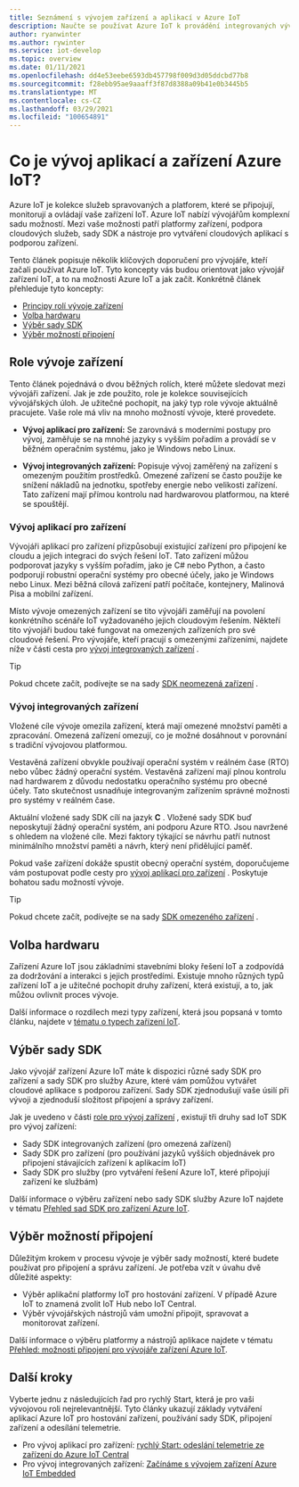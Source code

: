 ```yaml
---
title: Seznámení s vývojem zařízení a aplikací v Azure IoT
description: Naučte se používat Azure IoT k provádění integrovaných vývojových zařízení a vytváření cloudových aplikací s podporou zařízení.
author: ryanwinter
ms.author: rywinter
ms.service: iot-develop
ms.topic: overview
ms.date: 01/11/2021
ms.openlocfilehash: dd4e53eebe6593db457798f009d3d05ddcbd77b8
ms.sourcegitcommit: f28ebb95ae9aaaff3f87d8388a09b41e0b3445b5
ms.translationtype: MT
ms.contentlocale: cs-CZ
ms.lasthandoff: 03/29/2021
ms.locfileid: "100654891"
---
```

# <a name="what-is-azure-iot-device-and-application-development"></a>Co je vývoj aplikací a zařízení Azure IoT?

Azure IoT je kolekce služeb spravovaných a platforem, které se připojují, monitorují a ovládají vaše zařízení IoT. Azure IoT nabízí vývojářům komplexní sadu možností. Mezi vaše možnosti patří platformy zařízení, podpora cloudových služeb, sady SDK a nástroje pro vytváření cloudových aplikací s podporou zařízení.

Tento článek popisuje několik klíčových doporučení pro vývojáře, kteří začali používat Azure IoT. Tyto koncepty vás budou orientovat jako vývojář zařízení IoT, a to na možnosti Azure IoT a jak začít. Konkrétně článek přehleduje tyto koncepty:
- [Principy rolí vývoje zařízení](#device-development-roles)
- [Volba hardwaru](#choosing-your-hardware)
- [Výběr sady SDK](#choosing-an-sdk)
- [Výběr možností připojení](#selecting-connection-options)

## <a name="device-development-roles"></a>Role vývoje zařízení
Tento článek pojednává o dvou běžných rolích, které můžete sledovat mezi vývojáři zařízení. Jak je zde použito, role je kolekce souvisejících vývojářských úloh. Je užitečné pochopit, na jaký typ role vývoje aktuálně pracujete. Vaše role má vliv na mnoho možností vývoje, které provedete.

* **Vývoj aplikací pro zařízení:** Se zarovnává s moderními postupy pro vývoj, zaměřuje se na mnohé jazyky s vyšším pořadím a provádí se v běžném operačním systému, jako je Windows nebo Linux.

* **Vývoj integrovaných zařízení:** Popisuje vývoj zaměřený na zařízení s omezeným použitím prostředků. Omezené zařízení se často použije ke snížení nákladů na jednotku, spotřeby energie nebo velikosti zařízení. Tato zařízení mají přímou kontrolu nad hardwarovou platformou, na které se spouštějí.

### <a name="device-application-development"></a>Vývoj aplikací pro zařízení
Vývojáři aplikací pro zařízení přizpůsobují existující zařízení pro připojení ke cloudu a jejich integraci do svých řešení IoT. Tato zařízení můžou podporovat jazyky s vyšším pořadím, jako je C# nebo Python, a často podporují robustní operační systémy pro obecné účely, jako je Windows nebo Linux. Mezi běžná cílová zařízení patří počítače, kontejnery, Malinová Pisa a mobilní zařízení. 

Místo vývoje omezených zařízení se tito vývojáři zaměřují na povolení konkrétního scénáře IoT vyžadovaného jejich cloudovým řešením. Někteří tito vývojáři budou také fungovat na omezených zařízeních pro své cloudové řešení. Pro vývojáře, kteří pracují s omezenými zařízeními, najdete níže v části cesta pro [vývoj integrovaných zařízení](#embedded-device-development) .

> [!TIP]
> Pokud chcete začít, podívejte se na sady [SDK neomezená zařízení](about-iot-sdks.md#unconstrained-device-sdks) .

### <a name="embedded-device-development"></a>Vývoj integrovaných zařízení
Vložené cíle vývoje omezila zařízení, která mají omezené množství paměti a zpracování. Omezená zařízení omezují, co je možné dosáhnout v porovnání s tradiční vývojovou platformou.

Vestavěná zařízení obvykle používají operační systém v reálném čase (RTO) nebo vůbec žádný operační systém. Vestavěná zařízení mají plnou kontrolu nad hardwarem z důvodu nedostatku operačního systému pro obecné účely. Tato skutečnost usnadňuje integrovaným zařízením správné možnosti pro systémy v reálném čase.

Aktuální vložené sady SDK cílí na jazyk **C** . Vložené sady SDK buď neposkytují žádný operační systém, ani podporu Azure RTO. Jsou navržené s ohledem na vložené cíle. Mezi faktory týkající se návrhu patří nutnost minimálního množství paměti a návrh, který není přidělující paměť.

Pokud vaše zařízení dokáže spustit obecný operační systém, doporučujeme vám postupovat podle cesty pro [vývoj aplikací pro zařízení](#device-application-development) . Poskytuje bohatou sadu možností vývoje.

> [!TIP]
> Pokud chcete začít, podívejte se na sady [SDK omezeného zařízení](about-iot-sdks.md#constrained-device-sdks) .

## <a name="choosing-your-hardware"></a>Volba hardwaru
Zařízení Azure IoT jsou základními stavebními bloky řešení IoT a zodpovídá za dodržování a interakci s jejich prostředími. Existuje mnoho různých typů zařízení IoT a je užitečné pochopit druhy zařízení, která existují, a to, jak můžou ovlivnit proces vývoje.

Další informace o rozdílech mezi typy zařízení, která jsou popsaná v tomto článku, najdete v [tématu o typech zařízení IoT](concepts-iot-device-types.md).

## <a name="choosing-an-sdk"></a>Výběr sady SDK
Jako vývojář zařízení Azure IoT máte k dispozici různé sady SDK pro zařízení a sady SDK pro služby Azure, které vám pomůžou vytvářet cloudové aplikace s podporou zařízení. Sady SDK zjednodušují vaše úsilí při vývoji a zjednoduší složitost připojení a správy zařízení. 

Jak je uvedeno v části [role pro vývoj zařízení](#device-development-roles) , existují tři druhy sad IoT SDK pro vývoj zařízení:
- Sady SDK integrovaných zařízení (pro omezená zařízení)
- Sady SDK pro zařízení (pro používání jazyků vyšších objednávek pro připojení stávajících zařízení k aplikacím IoT)
- Sady SDK pro služby (pro vytváření řešení Azure IoT, které připojují zařízení ke službám)

Další informace o výběru zařízení nebo sady SDK služby Azure IoT najdete v tématu [Přehled sad SDK pro zařízení Azure IoT](about-iot-sdks.md).

## <a name="selecting-connection-options"></a>Výběr možností připojení
Důležitým krokem v procesu vývoje je výběr sady možností, které budete používat pro připojení a správu zařízení. Je potřeba vzít v úvahu dvě důležité aspekty:
- Výběr aplikační platformy IoT pro hostování zařízení. V případě Azure IoT to znamená zvolit IoT Hub nebo IoT Central.
- Výběr vývojářských nástrojů vám umožní připojit, spravovat a monitorovat zařízení.

Další informace o výběru platformy a nástrojů aplikace najdete v tématu [Přehled: možnosti připojení pro vývojáře zařízení Azure IoT](concepts-overview-connection-options.md).

## <a name="next-steps"></a>Další kroky
Vyberte jednu z následujících řad pro rychlý Start, která je pro vaši vývojovou roli nejrelevantnější. Tyto články ukazují základy vytváření aplikací Azure IoT pro hostování zařízení, používání sady SDK, připojení zařízení a odesílání telemetrie.  
- Pro vývoj aplikací pro zařízení:  [rychlý Start: odeslání telemetrie ze zařízení do Azure IoT Central](quickstart-send-telemetry-python.md)
- Pro vývoj integrovaných zařízení: [Začínáme s vývojem zařízení Azure IoT Embedded](quickstart-device-development.md)
